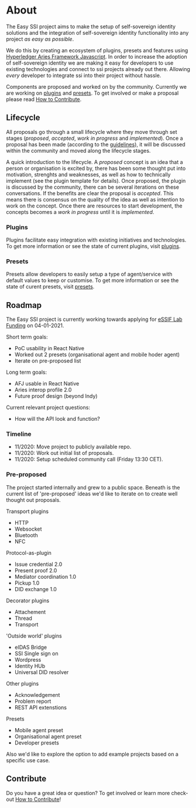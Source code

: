 # About

The Easy SSI project aims to make the setup of self-sovereign identity solutions and the integration of self-sovereign identity functionality into any project _as easy as possible_.

We do this by creating an ecosystem of plugins, presets and features using [Hyperledger Aries Framework Javascript](https://github.com/hyperledger/aries-framework-javascript). In order to increase the adoption of self-sovereign identity we are making it easy for developers to use existing technologies and connect to ssi projects already out there. Allowing _every_ developer to integrate ssi into their project without hassle.

Components are proposed and worked on by the community. Currently we are working on [plugins](./plugins/README.md) and [presets](./presets/README.md). To get involved or make a proposal please read [How to Contribute](./how-to-contribute.md).

## Lifecycle

All proposals go through a small lifecycle where they move through set stages (_proposed_, _accepted_, _work in progress_ and _implemented_). Once a proposal has been made (according to the [guidelines](how-to-contribute.md)), it will be discussed within the community and moved along the lifecycle stages.

A quick introduction to the lifecycle. A _proposed_ concept is an idea that a person or organisation is excited by, there has been some thought put into motivation, strenghts and weaknesses, as well as how to technically implement (see the plugin template for details). Once proposed, the plugin is discussed by the community, there can be several iterations on these conversations. If the benefits are clear the proposal is _accepted_. This means there is consensus on the quality of the idea as well as intention to work on the concept. Once there are resources to start development, the concepts becomes a _work in progress_ until it is _implemented_.

### Plugins

Plugins facilitate easy integration with existing initiatives and technologies. To get more information or see the state of current plugins, visit [plugins](plugins/README.md).

### Presets

Presets allow developers to easily setup a type of agent/service with default values to keep or customise. To get more information or see the state of curent presets, visit [presets](presets/README.md).

## Roadmap

The Easy SSI project is currently working towards applying for [eSSIF Lab Funding](https://essif-lab-infrastructure-oriented.fundingbox.com/) on 04-01-2021. 

Short term goals:
- PoC usability in React Native
- Worked out 2 presets (organisational agent and mobile hoder agent)
- Iterate on pre-proposed list

Long term goals:
- AFJ usable in React Native
- Aries interop profile 2.0
- Future proof design (beyond Indy)

Current relevant project questions:
- How will the API look and function?

### Timeline

- 11/2020: Move project to publicly available repo.
- 11/2020: Work out initial list of proposals.
- 11/2020: Setup scheduled community call (Friday 13:30 CET).

### Pre-proposed

The project started internally and grew to a public space. Beneath is the current list of 'pre-proposed' ideas we'd like to iterate on to create well thought out proposals. 

Transport plugins
- HTTP
- Websocket
- Bluetooth
- NFC

Protocol-as-plugin
- Issue credential 2.0
- Present proof 2.0
- Mediator coordination 1.0
- Pickup 1.0
- DID exchange 1.0

Decorator plugins
- Attachement
- Thread
- Transport

'Outside world' plugins
- eIDAS Bridge
- SSI Single sign on
- Wordpress
- Identity HUb
- Universal DID resolver

Other plugins
- Acknowledgement
- Problem report
- REST API extenstions

Presets
- Mobile agent preset
- Organisational agent preset
- Developer presets

Also we'd like to explore the option to add example projects based on a specific use case. 


## Contribute

Do you have a great idea or question? To get involved or learn more check-out [How to Contribute](how-to-contribute.md)!

